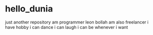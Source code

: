 # hello_dunia
just another repository
am programmer leon bollah
am also  freelancer
i have hobby
i can dance
i can laugh
i can be whenever i want
